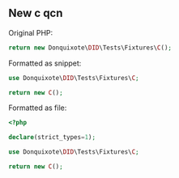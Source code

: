 ## New c qcn

Original PHP:

```php
return new Donquixote\DID\Tests\Fixtures\C();
```

Formatted as snippet:

```php
use Donquixote\DID\Tests\Fixtures\C;

return new C();
```

Formatted as file:

```php
<?php

declare(strict_types=1);

use Donquixote\DID\Tests\Fixtures\C;

return new C();
```
